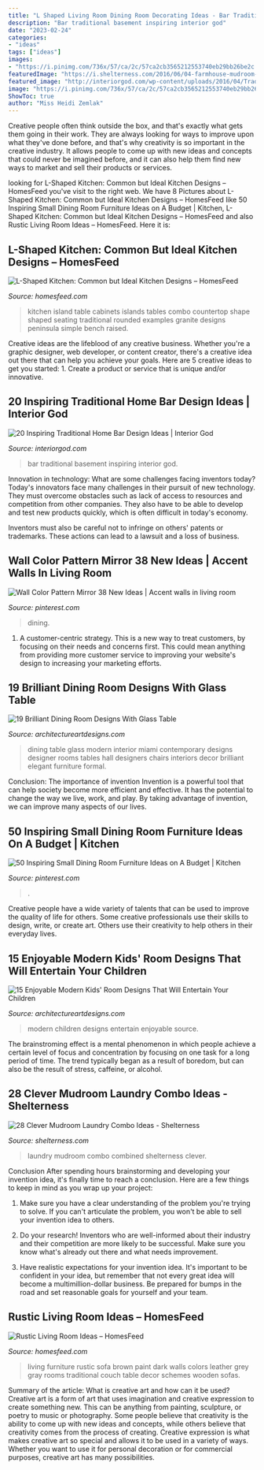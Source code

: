 ```yaml
---
title: "L Shaped Living Room Dining Room Decorating Ideas - Bar Traditional Basement Inspiring Interior God"
description: "Bar traditional basement inspiring interior god"
date: "2023-02-24"
categories:
- "ideas"
tags: ["ideas"]
images:
- "https://i.pinimg.com/736x/57/ca/2c/57ca2cb3565212553740eb29bb26be2c.jpg"
featuredImage: "https://i.shelterness.com/2016/06/04-farmhouse-mudroom-laundry.jpg"
featured_image: "http://interiorgod.com/wp-content/uploads/2016/04/Traditional-home-bar-Basement-Bar.jpeg"
image: "https://i.pinimg.com/736x/57/ca/2c/57ca2cb3565212553740eb29bb26be2c.jpg"
ShowToc: true
author: "Miss Heidi Zemlak"
---
```



Creative people often think outside the box, and that's exactly what gets them going in their work. They are always looking for ways to improve upon what they've done before, and that's why creativity is so important in the creative industry. It allows people to come up with new ideas and concepts that could never be imagined before, and it can also help them find new ways to market and sell their products or services.

	

		
looking for L-Shaped Kitchen: Common but Ideal Kitchen Designs – HomesFeed you've visit to the right web. We have 8 Pictures about L-Shaped Kitchen: Common but Ideal Kitchen Designs – HomesFeed like 50 Inspiring Small Dining Room Furniture Ideas on A Budget | Kitchen, L-Shaped Kitchen: Common but Ideal Kitchen Designs – HomesFeed and also Rustic Living Room Ideas – HomesFeed. Here it is:
		
    
## L-Shaped Kitchen: Common But Ideal Kitchen Designs – HomesFeed

<img loading=lazy src="http://homesfeed.com/wp-content/uploads/2017/02/L-shape-kitchen-with-beautiful-green-countertop-green-island-wooden-stools-with-green-seating-semi-classic-pendant-lamps-cedar-cabinets-stainless-steel-appliances.jpg" onerror="this.onerror=null;this.src='https://tse4.mm.bing.net/th?id=OIP.WOY9vO_XsWESlmA5aM-axgHaFE&amp;pid=15.1';" alt="L-Shaped Kitchen: Common but Ideal Kitchen Designs – HomesFeed">

_Source: homesfeed.com_

>kitchen island table cabinets islands tables combo countertop shape shaped seating traditional rounded examples granite designs peninsula simple bench raised. 

	

Creative ideas are the lifeblood of any creative business. Whether you're a graphic designer, web developer, or content creator, there's a creative idea out there that can help you achieve your goals. Here are 5 creative ideas to get you started: 1. Create a product or service that is unique and/or innovative.

    
## 20 Inspiring Traditional Home Bar Design Ideas | Interior God

<img loading=lazy src="http://interiorgod.com/wp-content/uploads/2016/04/Traditional-home-bar-Basement-Bar.jpeg" onerror="this.onerror=null;this.src='https://tse4.mm.bing.net/th?id=OIP.a1o5rogmBoPO-D4hvxXdlAHaFj&amp;pid=15.1';" alt="20 Inspiring Traditional Home Bar Design Ideas | Interior God">

_Source: interiorgod.com_

>bar traditional basement inspiring interior god. 

	

Innovation in technology: What are some challenges facing inventors today?
Today's innovators face many challenges in their pursuit of new technology. They must overcome obstacles such as lack of access to resources and competition from other companies. They also have to be able to develop and test new products quickly, which is often difficult in today's economy.

Inventors must also be careful not to infringe on others' patents or trademarks. These actions can lead to a lawsuit and a loss of business.

    
## Wall Color Pattern Mirror 38 New Ideas | Accent Walls In Living Room

<img loading=lazy src="https://i.pinimg.com/736x/57/ca/2c/57ca2cb3565212553740eb29bb26be2c.jpg" onerror="this.onerror=null;this.src='https://tse3.mm.bing.net/th?id=OIP.gNBrrMocY0Yn6-ncwVkpawAAAA&amp;pid=15.1';" alt="Wall Color Pattern Mirror 38 New Ideas | Accent walls in living room">

_Source: pinterest.com_

>dining. 

	

1. A customer-centric strategy. This is a new way to treat customers, by focusing on their needs and concerns first. This could mean anything from providing more customer service to improving your website's design to increasing your marketing efforts.

    
## 19 Brilliant Dining Room Designs With Glass Table

<img loading=lazy src="https://www.architectureartdesigns.com/wp-content/uploads/2015/08/419.jpg" onerror="this.onerror=null;this.src='https://tse4.mm.bing.net/th?id=OIP.QM2rUVQtmD81ZVhb_AzpowHaFD&amp;pid=15.1';" alt="19 Brilliant Dining Room Designs With Glass Table">

_Source: architectureartdesigns.com_

>dining table glass modern interior miami contemporary designs designer rooms tables hall designers chairs interiors decor brilliant elegant furniture formal. 

	

Conclusion: The importance of invention
Invention is a powerful tool that can help society become more efficient and effective. It has the potential to change the way we live, work, and play. By taking advantage of invention, we can improve many aspects of our lives.

    
## 50 Inspiring Small Dining Room Furniture Ideas On A Budget | Kitchen

<img loading=lazy src="https://i.pinimg.com/originals/dd/60/c2/dd60c24ceba7057e11a1f8c097601204.jpg" onerror="this.onerror=null;this.src='https://tse4.mm.bing.net/th?id=OIP.X7wiqFaQSGneuAGqbppOiwHaJ3&amp;pid=15.1';" alt="50 Inspiring Small Dining Room Furniture Ideas on A Budget | Kitchen">

_Source: pinterest.com_

>. 

	

Creative people have a wide variety of talents that can be used to improve the quality of life for others. Some creative professionals use their skills to design, write, or create art. Others use their creativity to help others in their everyday lives.

    
## 15 Enjoyable Modern Kids&#039; Room Designs That Will Entertain Your Children

<img loading=lazy src="https://www.architectureartdesigns.com/wp-content/uploads/2016/06/15-Enjoyable-Modern-Kids-Room-Designs-That-Will-Entertain-Your-Children-11.jpg" onerror="this.onerror=null;this.src='https://tse1.mm.bing.net/th?id=OIP.PY9pyEUy9BuiVicgramSPAHaE7&amp;pid=15.1';" alt="15 Enjoyable Modern Kids&#039; Room Designs That Will Entertain Your Children">

_Source: architectureartdesigns.com_

>modern children designs entertain enjoyable source. 

	

The brainstroming effect is a mental phenomenon in which people achieve a certain level of focus and concentration by focusing on one task for a long period of time. The trend typically began as a result of boredom, but can also be the result of stress, caffeine, or alcohol.

    
## 28 Clever Mudroom Laundry Combo Ideas - Shelterness

<img loading=lazy src="https://i.shelterness.com/2016/06/04-farmhouse-mudroom-laundry.jpg" onerror="this.onerror=null;this.src='https://tse3.mm.bing.net/th?id=OIP.ZYLqJN6hIonwdHo5xFe6iAHaLH&amp;pid=15.1';" alt="28 Clever Mudroom Laundry Combo Ideas - Shelterness">

_Source: shelterness.com_

>laundry mudroom combo combined shelterness clever. 

	

Conclusion
After spending hours brainstorming and developing your invention idea, it's finally time to reach a conclusion. Here are a few things to keep in mind as you wrap up your project:
1. Make sure you have a clear understanding of the problem you're trying to solve. If you can't articulate the problem, you won't be able to sell your invention idea to others.

2. Do your research! Inventors who are well-informed about their industry and their competition are more likely to be successful. Make sure you know what's already out there and what needs improvement.

3. Have realistic expectations for your invention idea. It's important to be confident in your idea, but remember that not every great idea will become a multimillion-dollar business. Be prepared for bumps in the road and set reasonable goals for yourself and your team.

    
## Rustic Living Room Ideas – HomesFeed

<img loading=lazy src="https://homesfeed.com/wp-content/uploads/2015/10/Rustic-Design-For-Living-Room-With-Old-Style-Sofa-Wooden-Table-Stylish-Rug-Small-Storage-Shelf-And-Long-Curtain.jpg" onerror="this.onerror=null;this.src='https://tse1.mm.bing.net/th?id=OIP.AMUqJ8wSOR_h0YMtdJVmTQHaFj&amp;pid=15.1';" alt="Rustic Living Room Ideas – HomesFeed">

_Source: homesfeed.com_

>living furniture rustic sofa brown paint dark walls colors leather grey gray rooms traditional couch table decor schemes wooden sofas. 

	

Summary of the article: What is creative art and how can it be used?
Creative art is a form of art that uses imagination and creative expression to create something new. This can be anything from painting, sculpture, or poetry to music or photography. Some people believe that creativity is the ability to come up with new ideas and concepts, while others believe that creativity comes from the process of creating. Creative expression is what makes creative art so special and allows it to be used in a variety of ways. Whether you want to use it for personal decoration or for commercial purposes, creative art has many possibilities.

